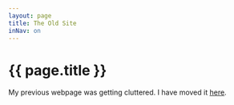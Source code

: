 ```yaml
---
layout: page
title: The Old Site 
inNav: on
---
```


# {{ page.title }}

My previous webpage was getting cluttered. I have moved it [here][old-page].

[old-page]: https://luiarthur.github.com/padawan
